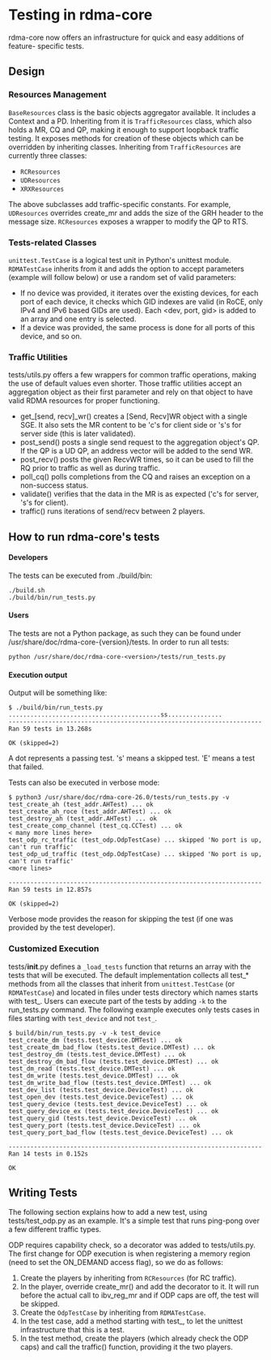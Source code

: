 # Testing in rdma-core

rdma-core now offers an infrastructure for quick and easy additions of feature-
specific tests.

## Design
### Resources Management
`BaseResources` class is the basic objects aggregator available. It includes a
Context and a PD.
Inheriting from it is `TrafficResources` class, which also holds a MR, CQ and
QP, making it enough to support loopback traffic testing. It exposes methods for
creation of these objects which can be overridden by inheriting classes.
Inheriting from `TrafficResources` are currently three classes:
- `RCResources`
- `UDResources`
- `XRXResources`

The above subclasses add traffic-specific constants.  For example, `UDResources`
overrides create_mr and adds the size of the GRH header to the message size.
`RCResources` exposes a wrapper to modify the QP to RTS.

### Tests-related Classes
`unittest.TestCase` is a logical test unit in Python's unittest module.
`RDMATestCase` inherits from it and adds the option to accept parameters
(example will follow below) or use a random set of valid parameters:
- If no device was provided, it iterates over the existing devices, for each
  port of each device, it checks which GID indexes are valid (in RoCE, only
  IPv4 and IPv6 based GIDs are used). Each <dev, port, gid> is added to an array
  and one entry is selected.
- If a device was provided, the same process is done for all ports of this
  device, and so on.

### Traffic Utilities
tests/utils.py offers a few wrappers for common traffic operations, making the
use of default values even shorter. Those traffic utilities accept an
aggregation object as their first parameter and rely on that object to have
valid RDMA resources for proper functioning.
- get_[send, recv]_wr() creates a [Send, Recv]WR object with a single SGE. It
  also sets the MR content to be 'c's for client side or 's's for server side
  (this is later validated).
- post_send() posts a single send request to the aggregation object's QP. If the
  QP is a UD QP, an address vector will be added to the send WR.
- post_recv() posts the given RecvWR <num> times, so it can be used to fill the
  RQ prior to traffic as well as during traffic.
- poll_cq() polls <num> completions from the CQ and raises an exception on a
  non-success status.
- validate() verifies that the data in the MR is as expected ('c's for server,
  's's for client).
- traffic() runs <num> iterations of send/recv between 2 players.

## How to run rdma-core's tests
#### Developers
The tests can be executed from ./build/bin:
```
./build.sh
./build/bin/run_tests.py
```
#### Users
The tests are not a Python package, as such they can be found under
/usr/share/doc/rdma-core-{version}/tests.
In order to run all tests:
```
python /usr/share/doc/rdma-core-<version>/tests/run_tests.py
```
#### Execution output
Output will be something like:
```
$ ./build/bin/run_tests.py
..........................................ss...............
----------------------------------------------------------------------
Ran 59 tests in 13.268s

OK (skipped=2)
```
A dot represents a passing test. 's' means a skipped test. 'E' means a test
that failed.

Tests can also be executed in verbose mode:
```
$ python3 /usr/share/doc/rdma-core-26.0/tests/run_tests.py -v
test_create_ah (test_addr.AHTest) ... ok
test_create_ah_roce (test_addr.AHTest) ... ok
test_destroy_ah (test_addr.AHTest) ... ok
test_create_comp_channel (test_cq.CCTest) ... ok
< many more lines here>
test_odp_rc_traffic (test_odp.OdpTestCase) ... skipped 'No port is up, can't run traffic'
test_odp_ud_traffic (test_odp.OdpTestCase) ... skipped 'No port is up, can't run traffic'
<more lines>

----------------------------------------------------------------------
Ran 59 tests in 12.857s

OK (skipped=2)
```
Verbose mode provides the reason for skipping the test (if one was provided by
the test developer).

### Customized Execution
tests/__init__.py defines a `_load_tests` function that returns an array with
the tests that will be executed.
The default implementation collects all test_* methods from all the classes that
inherit from `unittest.TestCase` (or `RDMATestCase`) and located in files under
tests directory which names starts with test_.
Users can execute part of the tests by adding `-k` to the run_tests.py command.
The following example executes only tests cases in files starting with
`test_device` and not `test_`.

```
$ build/bin/run_tests.py -v -k test_device
test_create_dm (tests.test_device.DMTest) ... ok
test_create_dm_bad_flow (tests.test_device.DMTest) ... ok
test_destroy_dm (tests.test_device.DMTest) ... ok
test_destroy_dm_bad_flow (tests.test_device.DMTest) ... ok
test_dm_read (tests.test_device.DMTest) ... ok
test_dm_write (tests.test_device.DMTest) ... ok
test_dm_write_bad_flow (tests.test_device.DMTest) ... ok
test_dev_list (tests.test_device.DeviceTest) ... ok
test_open_dev (tests.test_device.DeviceTest) ... ok
test_query_device (tests.test_device.DeviceTest) ... ok
test_query_device_ex (tests.test_device.DeviceTest) ... ok
test_query_gid (tests.test_device.DeviceTest) ... ok
test_query_port (tests.test_device.DeviceTest) ... ok
test_query_port_bad_flow (tests.test_device.DeviceTest) ... ok

----------------------------------------------------------------------
Ran 14 tests in 0.152s

OK
```

## Writing Tests
The following section explains how to add a new test, using tests/test_odp.py
as an example. It's a simple test that runs ping-pong over a few different
traffic types.

ODP requires capability check, so a decorator was added to tests/utils.py.
The first change for ODP execution is when registering a memory region (need to
set the ON_DEMAND access flag), so we do as follows:
1. Create the players by inheriting from `RCResources` (for RC traffic).
2. In the player, override create_mr() and add the decorator to it. It will run
   before the actual call to ibv_reg_mr and if ODP caps are off, the test will
   be skipped.
 3. Create the `OdpTestCase` by inheriting from `RDMATestCase`.
 4. In the test case, add a method starting with test_, to let the unittest
    infrastructure that this is a test.
 5. In the test method, create the players (which already check the ODP caps)
    and call the traffic() function, providing it the two players.
